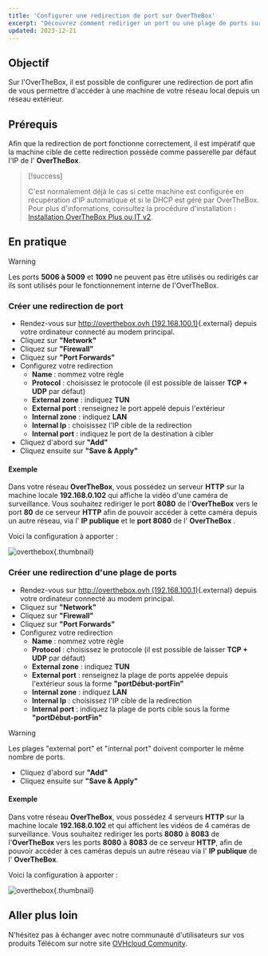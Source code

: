 ```yaml
---
title: 'Configurer une redirection de port sur OverTheBox'
excerpt: "Découvrez comment rediriger un port ou une plage de ports sur votre OverTheBox"
updated: 2023-12-21
---
```


## Objectif

Sur l'OverTheBox, il est possible de configurer une redirection de port afin de vous permettre d'accéder à une machine de votre réseau local depuis un réseau extérieur.

## Prérequis

Afin que la redirection de port fonctionne correctement, il est impératif que la machine cible de cette redirection possède comme passerelle par défaut l'IP de l' **OverTheBox**.

> [!success]
>
> C'est normalement déjà le cas si cette machine est configurée en récupération d'IP automatique et si le DHCP est géré par OverTheBox.
> Pour plus d'informations, consultez la procédure d'installation : [Installation OverTheBox Plus ou IT v2](plus_itv2_installation1.).
>

## En pratique

> [!warning]
>
> Les ports **5006 à 5009** et **1090** ne peuvent pas être utilisés ou redirigés car ils sont utilisés pour le fonctionnement interne de l'OverTheBox.

### Créer une redirection de port

- Rendez-vous sur [http://overthebox.ovh (192.168.100.1)](http://overthebox.ovh){.external} depuis votre ordinateur connecté au modem principal.
- Cliquez sur **"Network"**
- Cliquez sur **"Firewall"**
- Cliquez sur **"Port Forwards"**
- Configurez votre redirection
    - **Name** : nommez votre règle
    - **Protocol** : choisissez le protocole (il est possible de laisser **TCP + UDP** par défaut)
    - **External zone** : indiquez **TUN**
    - **External port** : renseignez le port appelé depuis l'extérieur
    - **Internal zone** : indiquez **LAN**
    - **Internal Ip** : choisissez l'IP cible de la redirection
    - **Internal port** : indiquez le port de la destination à cibler
- Cliquez d'abord sur **"Add"**
- Cliquez ensuite sur **"Save & Apply"**

#### Exemple

Dans votre réseau  **OverTheBox**, vous possédez un serveur **HTTP**  sur la machine locale **192.168.0.102**  qui affiche la vidéo d'une caméra de surveillance. Vous souhaitez rediriger le port **8080** de l'**OverTheBox** vers le port **80** de ce serveur **HTTP** afin de pouvoir accéder à cette caméra depuis un autre réseau, via l' **IP publique** et le **port 8080** de l' **OverTheBox** .

Voici la configuration à apporter :

![overthebox](4376b.png){.thumbnail}

### Créer une redirection d'une plage de ports

- Rendez-vous sur [http://overthebox.ovh (192.168.100.1)](http://overthebox.ovh){.external} depuis votre ordinateur connecté au modem principal.
- Cliquez sur **"Network"**
- Cliquez sur **"Firewall"**
- Cliquez sur **"Port Forwards"**
- Configurez votre redirection
    - **Name** : nommez votre règle
    - **Protocol** : choisissez le protocole (il est possible de laisser **TCP + UDP** par défaut)
    - **External zone** : indiquez **TUN**
    - **External port** : renseignez la plage de ports appelée depuis l'extérieur sous la forme **"portDébut-portFin"**
    - **Internal zone** : indiquez **LAN**
    - **Internal Ip** : choisissez l'IP cible de la redirection
    - **Internal port** : indiquez la plage de ports cible sous la forme **"portDébut-portFin"**

> [!warning]
>
> Les plages "external port" et "internal port" doivent comporter le même nombre de ports.
>

- Cliquez d'abord sur **"Add"**
- Cliquez ensuite sur **"Save & Apply"**

#### Exemple

Dans votre réseau  **OverTheBox**, vous possédez 4 serveurs **HTTP** sur la machine locale **192.168.0.102** et qui affichent les vidéos de 4 caméras de surveillance. Vous souhaitez rediriger les ports **8080** à **8083** de l'**OverTheBox** vers les ports **8080** à **8083** de ce serveur **HTTP**, afin de pouvoir accéder à ces caméras depuis un autre réseau via l' **IP publique** de l' **OverTheBox**.

Voici la configuration à apporter :

![overthebox](FwdPlage.png){.thumbnail}

## Aller plus loin

N'hésitez pas à échanger avec notre communauté d'utilisateurs sur vos produits Télécom sur notre site [OVHcloud Community](https://community.ovh.com/c/telecom).